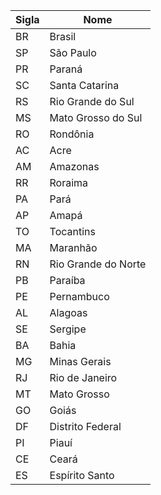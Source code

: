 | Sigla | Nome                |
|-------|---------------------|
| BR    | Brasil              |
| SP    | São Paulo           |
| PR    | Paraná              |
| SC    | Santa Catarina      |
| RS    | Rio Grande do Sul   |
| MS    | Mato Grosso do Sul  |
| RO    | Rondônia            |
| AC    | Acre                |
| AM    | Amazonas            |
| RR    | Roraima             |
| PA    | Pará                |
| AP    | Amapá               |
| TO    | Tocantins           |
| MA    | Maranhão            |
| RN    | Rio Grande do Norte |
| PB    | Paraíba             |
| PE    | Pernambuco          |
| AL    | Alagoas             |
| SE    | Sergipe             |
| BA    | Bahia               |
| MG    | Minas Gerais        |
| RJ    | Rio de Janeiro      |
| MT    | Mato Grosso         |
| GO    | Goiás               |
| DF    | Distrito Federal    |
| PI    | Piauí               |
| CE    | Ceará               |
| ES    | Espírito Santo      |
